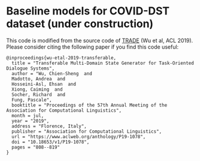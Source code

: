 # Baseline models for COVID-DST dataset (under construction)

This code is modified from the source code of [TRADE](https://github.com/jasonwu0731/trade-dst) (Wu et al, ACL 2019). Please consider citing the following paper if you find this code useful:

    @inproceedings{wu-etal-2019-transferable,
      title = "Transferable Multi-Domain State Generator for Task-Oriented Dialogue Systems",
      author = "Wu, Chien-Sheng  and
      Madotto, Andrea  and
      Hosseini-Asl, Ehsan  and
      Xiong, Caiming  and
      Socher, Richard  and
      Fung, Pascale",
      booktitle = "Proceedings of the 57th Annual Meeting of the Association for Computational Linguistics",
      month = jul,
      year = "2019",
      address = "Florence, Italy",
      publisher = "Association for Computational Linguistics",
      url = "https://www.aclweb.org/anthology/P19-1078",
      doi = "10.18653/v1/P19-1078",
      pages = "808--819"
    }  